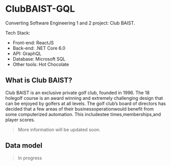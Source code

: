# ClubBAIST-GQL

Converting Software Engineering 1 and 2 project: Club BAIST.

Tech Stack:
- Front-end: ReactJS
- Back-end: .NET Core 6.0
- API: GraphQL
- Database: Microsoft SQL
- Other tools: Hot Chocolate

## What is Club BAIST?

Club BAIST is an exclusive private golf club, founded in 1996. The 18 holegolf course is an award winning and extremely challenging design that can be enjoyed by golfers at all levels. The golf club’s board of directors has decided that a few areas of their businessoperationwould benefit from some computerized automation. This includestee times,memberships,and player scores.

> More information will be updated soon.

## Data model

> In progress
